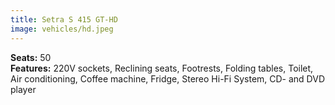 ```yaml
---
title: Setra S 415 GT-HD
image: vehicles/hd.jpeg
---
```


**Seats:** 50<br>
**Features:** 220V sockets, Reclining seats, Footrests, Folding tables, Toilet, Air conditioning, Coffee machine, Fridge, Stereo Hi-Fi System, CD- and DVD player<br>